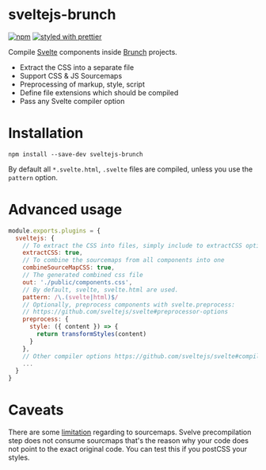# sveltejs-brunch

[![npm](https://img.shields.io/npm/v/sveltejs-brunch.svg?maxAge=3600)](https://www.npmjs.com/package/sveltejs-brunch)
[![styled with prettier](https://img.shields.io/badge/styled_with-prettier-ff69b4.svg)](#badge)

Compile [Svelte](https://github.com/sveltejs/svelte) components inside [Brunch](https://github.com/brunch/brunch) projects.

- Extract the CSS into a separate file
- Support CSS & JS Sourcemaps
- Preprocessing of markup, style, script
- Define file extensions which should be compiled
- Pass any Svelte compiler option

# Installation

```
npm install --save-dev sveltejs-brunch
```

By default all `*.svelte.html`, `.svelte` files are compiled, unless you use the `pattern` option.

# Advanced usage

```js
module.exports.plugins = {
  sveltejs: {
    // To extract the CSS into files, simply include to extractCSS option in your Brunch config like so...
    extractCSS: true,
    // To combine the sourcemaps from all components into one
    combineSourceMapCSS: true,
    // The generated combined css file
    out: './public/components.css',
    // By default, svelte, svelte.html are used.
    pattern: /\.(svelte|html)$/
    // Optionally, preprocess components with svelte.preprocess:
    // https://github.com/sveltejs/svelte#preprocessor-options
    preprocess: {
      style: ({ content }) => {
        return transformStyles(content)
      }
    },
    // Other compiler options https://github.com/sveltejs/svelte#compiler-options
    ...
  }
}
```
# Caveats
There are some [limitation](https://github.com/Rich-Harris/svelte-preprocessor-demo#future-work) regarding to sourcemaps. Svelve precompilation step does not consume sourcmaps that's the reason why your code does not point to the exact original code. You can test this if you postCSS your styles.
